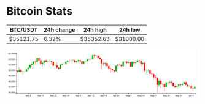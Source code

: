 # Bitcoin Stats

BTC/USDT|24h change|24h high|24h low|
|---|---|---|---|
|$35121.75|6.32%|$35352.63|$31000.00|

<img src="./chart.svg">
